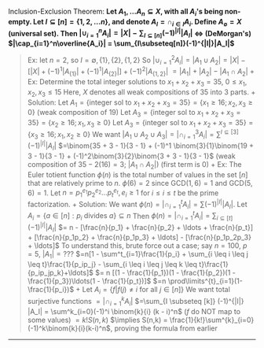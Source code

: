 Inclusion-Exclusion Theorem: 
**Let $A_1, \ldots A_n \subseteq X$, with all $A_i$'s being non-empty. Let $I \subseteq [n] = \{1, 2, \ldots n\}$, and denote $A_I = \cap_{i\in I}A_i$. Define $A_\emptyset = X$ (universal set). Then $|\cup_{i=1}^n A_i|=|X| - \sum_{I \subseteq [n]}(-1)^{|I|}|A_I|$ $\iff$ (DeMorgan's) $|\cap_{i=1}^n\overline{A_i}| = \sum_{I\subseteq[n]}(-1)^{|I|}|A_I|$**
> Ex: let $n = 2$, so $I = \emptyset, \{1\}, \{2\}, \{1, 2\}$ 
> So $|\cup_{i=1}^2 A_i| = |A_1 \cup A_2| = |X| - [|X| + (-1)^1 |A_{\{1\}}|+(-1)^1|A_{\{2\}}|] + (-1)^2 |A_{\{1, 2\}}|$
> $= |A_1| + |A_2| - |A_1 \cap A_2|$
> +
> Ex: Determine the total integer solutions to $x_1 + x_2 + x_3 = 35$, $0 \leq x_1, x_2, x_3 \leq 15$
> Here, $X$ denotes all weak compositions of $35$ into $3$ parts.
> +
> Solution:
> Let $A_{1}=\{\textrm{integer sol to } x_{1}+x_{2}+x_{3}=35\} = \{x_1 \geq 16; x_2, x_3 \geq 0 \}$ (weak composition of 19)
> Let $A_{3}=\{\textrm{integer sol to } x_{1}+x_{2}+x_{3}=35\} = \{x_2 \geq 16; x_1, x_3 \geq 0 \}$ 
> Let $A_{3}=\{\textrm{integer sol to } x_{1}+x_{2}+x_{3}=35\} = \{x_3 \geq 16; x_1, x_2 \geq 0 \}$ 
> We want $|A_1 \cup A_2 \cup A_3| = |\cap^3_{i=1}A_i| = \sum^{I \subseteq [3]}(-1)^{|I|}|A_I|$
> $=\binom{35 + 3 - 1}{3 - 1} + (-1)^1 \binom{3}{1}\binom{19 + 3 - 1}{3 - 1} + (-1)^2\binom{3}{2}\binom{3 + 3 - 1}{3 - 1}$ (weak composition of $35-2(16)=3$; $|A_1 \cap A_2|$) (first term is $0$) 
> +
> Ex:
> The Euler totient function $\phi(n)$ is the total number of values in the set $[n]$ that are relatively prime to $n$. 
> $\phi(6) = 2$ since $\textrm{GCD}(1,6) = 1$ and $\textrm{GCD}(5,6) = 1$. Let $n = p_1^{e_1} p_2^{e_2} \ldots p_t^{e_t}, e_i \geq 1$ for $i \leq i \leq t$ be the prime factorization. 
> +
> Solution:
> We want $\phi(n) = |\cap^t_{i=1}A_i| = \sum (-1)^{|I|}|A_I|$. 
> Let $A_i = \{a \in [n] : p_i \textrm{~divides~} a\} \subseteq n$
> Then $\phi(n) = |\cap_{i=1}^tA_i| = \sum_{i \subseteq[t]}(-1)^{|I|}|A_I|$
> $= n - [\frac{n}{p_1} + \frac{n}{p_2} + \ldots + \frac{n}{p_t}] + [\frac{n}{p_1p_2} + \frac{n}{p_1p_3} + \ldots] - [\frac{n}{p_1p_2p_3} + \ldots]$
> To understand this, brute force out a case; say $n = 100$, $p=5$, $|A_1| = ???$
> $=n[1 - \sum^t_{i=1}\frac{1}{p_i} + \sum_{i \leq i \leq j \leq t}\frac{1}{p_ip_j} - \sum_{i \leq i \leq j \leq k \leq t}\frac{1}{p_ip_jp_k}+\ldots]$
> $= n [(1 - \frac{1}{p_1})(1 - \frac{1}{p_2})(1 - \frac{1}{p_3})\ldots(1 - \frac{1}{p_t})]$
> $=n \prod\limits^{t}_{i=1}(1-\frac{1}{p_i})$ 
>+
>Let $A_i = \{f | f(j) \neq i \textrm{~for all~} j \in [n]\}$
>We want total surjective functions $= |\cap_{i=1}^kA_i|$
>$=\sum_{I \subseteq [k]} (-1)^{|I|} |A_I| = \sum^k_{i=0}(-1)^i \binom{k}{i} (k - i)^n$ ($f$ do NOT map to some values)
>$=k! S(n, k)$
>$\implies S(n,k) = \frac{1}{k!}\sum^{k}_{i=0}(-1)^k\binom{k}{i}(k-i)^n$, proving the formula from earlier

***